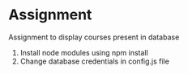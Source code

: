 # Assignment
Assignment to display courses present in database

1. Install node modules using npm install
2. Change database credentials in config.js file
